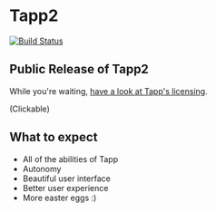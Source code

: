 # Tapp2
[![Build Status](https://travis-ci.org/HudsonGraeme/Tapp2.svg?branch=master)](https://travis-ci.org/HudsonGraeme/Tapp2)

## Public Release of Tapp2
While you're waiting, [have a look at Tapp's licensing](https://github.com/HudsonGraeme/Tapp2/LICENSE).


(Clickable)

## What to expect
- All of the abilities of Tapp
- Autonomy
- Beautiful user interface
- Better user experience
- More easter eggs :)
